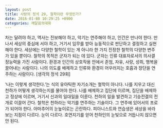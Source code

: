 ```yaml
---
layout: post
title: 사랑의 정석 29, 철학이란 무엇인가?
date: 2016-01-08 10:29:25 +0900
categories: 깨달음의대화
---
```

차는 달려야 하고, 역사는 진보해야 하고, 악기는 연주해야 하고, 인간은 만나야 한다. 만나서 세상의 중심에 서야 하고, 거기서 임무를 받아 능동적으로 판단하고 결정하고 실현해야 한다. 세상에는 다양한 철학이 있는 게 아니라 한 가지 진정한 철학의 다양한 변주가 있을 뿐이다. 철학의 목적은 군자가 되는 데 있다. 군자는 인류 대표자로서의 의사결정능력을 가진 사람이다. 환경과 인간의 상호작용 안에서 존엄, 자유, 사랑, 성취, 행복을 끌어내는 사람이다. 나의 의도를 배제하고 인류와 환경이 어우러지는 호흡과 장단을 연주하는 사람이다. [생각의 정석 29회] 

  


‘나는 이렇게 생각한다.’는 식의 유아틱한 자기소개는 철학이 아니다. 나를 지우고 대신 천하가 어떻게 생각하는지를 물어야 한다. 나를 배제하고 집단에 이르며, 집단을 배제하고 정상에 이르며, 거기서 신과의 일대일을 이룬다. 천하의 일을 발견하고 기승전결의 전개로 이끌어 간다. 철학은 천하라는 악기를 연주하는 기술이다. 그 연주에 있어서의 프로가 되어야 한다. 아마추어의 눈높이로는 곤란하다. 피아니스트와 연습생은 세상을 바라보는 지점이 다르다. 눈이 다르다. 호연지기를 얻어 천하인의 눈빛으로 거듭나지 않으면 안 된다.